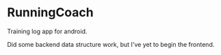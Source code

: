 RunningCoach
============

Training log app for android.

Did some backend data structure work, but I've yet to begin the frontend.
